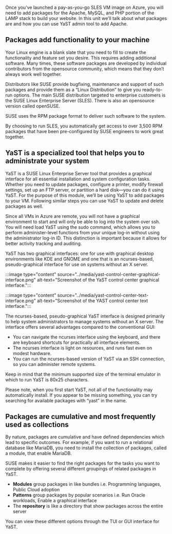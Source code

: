 Once you’ve launched a pay-as-you-go SLES VM image on Azure, you will need to add packages for the Apache, MySQL, and PHP portion of the LAMP stack to build your website. In this unit we’ll talk about what packages are and how you can use YaST admin tool to add Apache.

## Packages add functionality to your machine

Your Linux engine is a blank slate that you need to fill to create the functionality and feature set you desire. This requires adding additional software. Many times, these software packages are developed by individual contributors from the opensource community, which means that they don’t always work well together.  

Distributors like SUSE provide bugfixing, maintenance and support of such packages and provide them as a “Linux Distribution” to give you ready-to-run options. The main SUSE distribution targeted to enterprise customers is the SUSE Linux Enterprise Server (SLES). There is also an opensource version called openSUSE. 

SUSE uses the RPM package format to deliver such software to the system. 

By choosing to run SLES, you automatically get access to over 3,500 RPM packages that have been pre-configured by SUSE engineers to work great together.  

## YaST is a specialized tool that helps you to administrate your system  

YaST is a SUSE Linux Enterprise Server tool that provides a graphical interface for all essential installation and system configuration tasks. Whether you need to update packages, configure a printer, modify firewall settings, set up an FTP server, or partition a hard disk—you can do it using YaST. For the purpose of this module, we’ll be using YaST to add packages to your VM. Following similar steps you can use YaST to update and delete packages as well.  

Since all VMs in Azure are remote, you will not have a graphical environment to start and will only be able to log into the system over ssh. You will need load YaST using the sudo command, which allows you to perform administer-level functions from your unique log-in without using the administrator log-in ID. This distinction is important because it allows for better activity tracking and auditing. 

YaST has two graphical interfaces: one for use with graphical desktop environments like KDE and GNOME and one that is an ncurses-based, pseudo-graphical interface for use on systems without an X server.  

:::image type="content" source="../media/yast-control-center-graphical-interface.png" alt-text="Screenshot of the YaST control center graphical interface.":::

:::image type="content" source="../media/yast-control-center-text-interface.png" alt-text="Screenshot of the YAST control center text interface.":::

The ncurses-based, pseudo-graphical YaST interface is designed primarily to help system administrators to manage systems without an X server. The interface offers several advantages compared to the conventional GUI:  

- You can navigate the ncurses interface using the keyboard, and there are keyboard shortcuts for practically all interface elements.  
- The ncurses interface is light on resources, and runs fast even on modest hardware.  
- You can run the ncurses-based version of YaST via an SSH connection, so you can administer remote systems.  

Keep in mind that the minimum supported size of the terminal emulator in which to run YaST is 80x25 characters.  

Please note, when you first start YaST, not all of the functionality may automatically install. If you appear to be missing something, you can try searching for available packages with “yast” in the name.

## Packages are cumulative and most frequently used as collections  

By nature, packages are cumulative and have defined dependencies which lead to specific outcomes. For example, if you want to run a relational database like MariaDB, you need to install the collection of packages, called a module, that enable MariaDB.  

SUSE makes it easier to find the right packages for the tasks you want to complete by offering several different groupings of related packages in YaST.  

- **Modules** group packages in like bundles i.e. Programming languages, Public Cloud adoption  
- **Patterns** group packages by popular scenarios i.e. Run Oracle workloads, Enable a graphical interface 
- The **repository** is like a directory that show packages across the entire server  

You can view these different options through the TUI or GUI interface for YaST.
